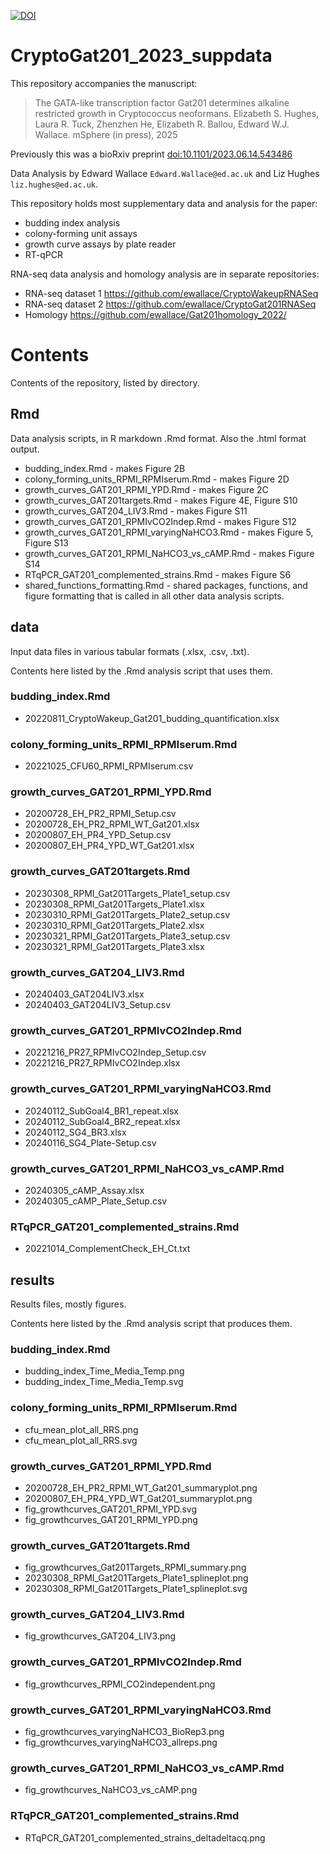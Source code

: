 [![DOI](https://zenodo.org/badge/641833640.svg)](https://doi.org/10.5281/zenodo.11506135)

# CryptoGat201_2023_suppdata

This repository accompanies the manuscript:

> The GATA-like transcription factor Gat201 determines alkaline restricted growth in Cryptococcus neoformans.
> Elizabeth S. Hughes, Laura R. Tuck, Zhenzhen He, Elizabeth R. Ballou, Edward W.J. Wallace.
> mSphere (in press), 2025

Previously this was a bioRxiv preprint [doi:10.1101/2023.06.14.543486](https://doi.org/10.1101/2023.06.14.543486)

Data Analysis by Edward Wallace `Edward.Wallace@ed.ac.uk` and Liz Hughes `liz.hughes@ed.ac.uk`.

This repository holds most supplementary data and analysis for the paper:
 - budding index analysis
 - colony-forming unit assays
 - growth curve assays by plate reader
 - RT-qPCR

RNA-seq data analysis and homology analysis are in separate repositories:

- RNA-seq dataset 1 https://github.com/ewallace/CryptoWakeupRNASeq
- RNA-seq dataset 2 https://github.com/ewallace/CryptoGat201RNASeq
- Homology https://github.com/ewallace/Gat201homology_2022/


# Contents

Contents of the repository, listed by directory.

## Rmd

Data analysis scripts, in R markdown .Rmd format.
Also the .html format output.

- budding_index.Rmd - makes Figure 2B
- colony_forming_units_RPMI_RPMIserum.Rmd - makes Figure 2D
- growth_curves_GAT201_RPMI_YPD.Rmd - makes Figure 2C
- growth_curves_GAT201targets.Rmd - makes Figure 4E, Figure S10
- growth_curves_GAT204_LIV3.Rmd - makes  Figure S11
- growth_curves_GAT201_RPMIvCO2Indep.Rmd - makes Figure S12
- growth_curves_GAT201_RPMI_varyingNaHCO3.Rmd - makes Figure 5, Figure S13
- growth_curves_GAT201_RPMI_NaHCO3_vs_cAMP.Rmd - makes Figure S14
- RTqPCR_GAT201_complemented_strains.Rmd - makes Figure S6
- shared_functions_formatting.Rmd - shared packages, functions, and figure formatting that is called in all other data analysis scripts.

## data

Input data files in various tabular formats (.xlsx, .csv, .txt).

Contents here listed by the .Rmd analysis script that uses them.

### budding_index.Rmd

- 20220811_CryptoWakeup_Gat201_budding_quantification.xlsx

### colony_forming_units_RPMI_RPMIserum.Rmd

- 20221025_CFU60_RPMI_RPMIserum.csv

### growth_curves_GAT201_RPMI_YPD.Rmd

- 20200728_EH_PR2_RPMI_Setup.csv
- 20200728_EH_PR2_RPMI_WT_Gat201.xlsx
- 20200807_EH_PR4_YPD_Setup.csv
- 20200807_EH_PR4_YPD_WT_Gat201.xlsx


### growth_curves_GAT201targets.Rmd

- 20230308_RPMI_Gat201Targets_Plate1_setup.csv
- 20230308_RPMI_Gat201Targets_Plate1.xlsx
- 20230310_RPMI_Gat201Targets_Plate2_setup.csv
- 20230310_RPMI_Gat201Targets_Plate2.xlsx
- 20230321_RPMI_Gat201Targets_Plate3_setup.csv
- 20230321_RPMI_Gat201Targets_Plate3.xlsx


### growth_curves_GAT204_LIV3.Rmd

- 20240403_GAT204LIV3.xlsx
- 20240403_GAT204LIV3_Setup.csv


### growth_curves_GAT201_RPMIvCO2Indep.Rmd

- 20221216_PR27_RPMIvCO2Indep_Setup.csv
- 20221216_PR27_RPMIvCO2Indep.xlsx


### growth_curves_GAT201_RPMI_varyingNaHCO3.Rmd

- 20240112_SubGoal4_BR1_repeat.xlsx
- 20240112_SubGoal4_BR2_repeat.xlsx
- 20240112_SG4_BR3.xlsx
- 20240116_SG4_Plate-Setup.csv


### growth_curves_GAT201_RPMI_NaHCO3_vs_cAMP.Rmd

- 20240305_cAMP_Assay.xlsx
- 20240305_cAMP_Plate_Setup.csv


### RTqPCR_GAT201_complemented_strains.Rmd

- 20221014_ComplementCheck_EH_Ct.txt


## results

Results files, mostly figures.

Contents here listed by the .Rmd analysis script that produces them.

### budding_index.Rmd

- budding_index_Time_Media_Temp.png
- budding_index_Time_Media_Temp.svg

### colony_forming_units_RPMI_RPMIserum.Rmd

- cfu_mean_plot_all_RRS.png
- cfu_mean_plot_all_RRS.svg

### growth_curves_GAT201_RPMI_YPD.Rmd

- 20200728_EH_PR2_RPMI_WT_Gat201_summaryplot.png
- 20200807_EH_PR4_YPD_WT_Gat201_summaryplot.png
- fig_growthcurves_GAT201_RPMI_YPD.svg
- fig_growthcurves_GAT201_RPMI_YPD.png


### growth_curves_GAT201targets.Rmd

- fig_growthcurves_Gat201Targets_RPMI_summary.png
- 20230308_RPMI_Gat201Targets_Plate1_splineplot.png
- 20230308_RPMI_Gat201Targets_Plate1_splineplot.svg

### growth_curves_GAT204_LIV3.Rmd

- fig_growthcurves_GAT204_LIV3.png


### growth_curves_GAT201_RPMIvCO2Indep.Rmd

- fig_growthcurves_RPMI_CO2independent.png


### growth_curves_GAT201_RPMI_varyingNaHCO3.Rmd

- fig_growthcurves_varyingNaHCO3_BioRep3.png
- fig_growthcurves_varyingNaHCO3_allreps.png


### growth_curves_GAT201_RPMI_NaHCO3_vs_cAMP.Rmd

- fig_growthcurves_NaHCO3_vs_cAMP.png


### RTqPCR_GAT201_complemented_strains.Rmd

- RTqPCR_GAT201_complemented_strains_deltadeltacq.png


